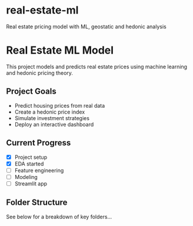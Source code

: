 # real-estate-ml
Real estate pricing model with ML, geostatic and hedonic analysis 

# Real Estate ML Model

This project models and predicts real estate prices using machine learning and hedonic pricing theory.

## Project Goals
- Predict housing prices from real data
- Create a hedonic price index
- Simulate investment strategies
- Deploy an interactive dashboard

## Current Progress
- [x] Project setup
- [x] EDA started
- [ ] Feature engineering
- [ ] Modeling
- [ ] Streamlit app

## Folder Structure
See below for a breakdown of key folders...